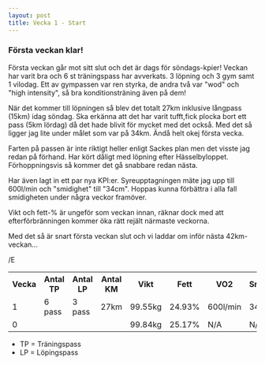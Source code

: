 ```yaml
---
layout: post
title: Vecka 1 - Start
---
```


### Första veckan klar!

Första veckan går mot sitt slut och det är dags för söndags-kpier! Veckan har varit bra och 6 st träningspass har avverkats. 3 löpning och 3 gym samt 1 vilodag. Ett av gympassen var ren styrka, de andra två var "wod" och "high intensity", så bra konditionsträning även på dem! 

När det kommer till löpningen så blev det totalt 27km inklusive långpass (15km) idag söndag. Ska erkänna att det har varit tufft,fick plocka bort ett pass (5km lördag) då det hade blivit för mycket med det också. Med det så ligger jag lite under målet som var på 34km. Ändå helt okej första vecka. 

Farten på passen är inte riktigt heller enligt Sackes plan men det visste jag redan på förhand. Har kört dåligt med löpning efter Hässelbyloppet. Förhoppningsvis så kommer det gå snabbare redan nästa. 

Har även lagt in ett par nya KPI:er. Syreupptagningen mäte jag upp till 600l/min och "smidighet" till "34cm". Hoppas kunna förbättra i alla fall smidigheten under några veckor framöver.  

Vikt och fett-% är ungeför som veckan innan, räknar dock med att efterförbränningen kommer öka rätt rejält närmaste veckorna. 

Med det så är snart första veckan slut och vi laddar om inför nästa 42km-veckan...

/E

<table>
  <tr>
    <th>Vecka</th>
    <th>Antal TP</th>
    <th>Antal LP</th>
    <th>Antal KM</th>
    <th>Vikt</th>
    <th>Fett</th>
    <th>VO2</th>
    <th>Smidighet</th>
  </tr>
  <tr>
    <td>1</td>
    <td>6 pass</td>
    <td>3 pass</td>
    <td>27km</td>
    <td>99.55kg</td>
    <td>24.93%</td>
    <td>600l/min</td>
    <td>34cm</td>
  </tr>
<tr>
    <td>0</td>
    <td></td>
    <td></td>
    <td></td>
    <td>99.84kg</td>
    <td>25.17%</td>
    <td>N/A</td>
    <td>N/A</td>
  </tr>
</table>

* TP = Träningspass
* LP = Löpingspass
